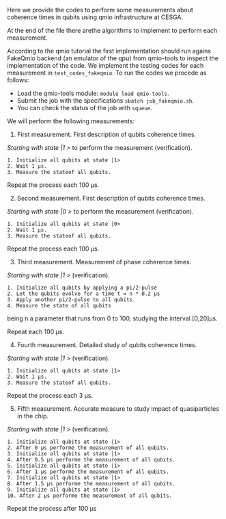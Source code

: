Here we provide the codes to perform some measurements about coherence times in qubits using qmio infrastructure at CESGA.

At the end of the file there arethe algorithms to implement to perform each measurement.

According to the qmio tutorial the first implementation should run agains FakeQmio backend (an emulator of the qpu) from qmio-tools to inspect the implementation of the code. We implement the testing codes for each measurement in ```test_codes_fakeqmio```. To run the codes we procede as follows:

- Load the qmio-tools module: ```module load qmio-tools```.
- Submit the job with the specifications ```sbatch job_fakeqmio.sh```.
- You can check the status of the job with ``` squeue ```.




We will perform the following measurements:

1. First measurement. First description of qubits coherence times.

*Starting with state |1 >* to perform the measurement (verification).

    1. Initialize all qubits at state |1>
    2. Wait 1 µs.
    3. Measure the stateof all qubits. 
    

Repeat the process each 100 µs.


2. Second measurement. First description of qubits coherence times.


*Starting with state |0 >* to perform the measurement (verification).

    1. Initialize all qubits at state |0>
    2. Wait 1 µs.
    3. Measure the stateof all qubits.

Repeat the process each 100 µs.


3. Third measurement. Measurement of phase coherence times.

*Starting with state |1 >* (verification).

    1. Initialize all qubits by applying a pi/2-pulse
    2. Let the qubits evolve for a time t = n * 0.2 µs
    3. Apply another pi/2-pulse to all qubits.
    4. Measure the state of all qubits

being n a parameter that runs from 0 to 100, studying the interval [0,20]µs.

Repeat each 100 µs.


4. Fourth measurement. Detailed study of qubits coherence times.

*Starting with state |1 >* (verification).

    1. Initialize all qubits at state |1>
    2. Wait 1 µs.
    3. Measure the stateof all qubits.

Repeat the process each 3 µs.


5. Fifth measurement. Accurate measure to study impact of quasiparticles in the chip.

*Starting with state |1 >* (verification).

    1. Initialize all qubits at state |1>
    2. After 0 µs performe the measurement of all qubits.
    3. Initialize all qubits at state |1>
    4. After 0.5 µs performe the measurement of all qubits.
    5. Initialize all qubits at state |1>
    6. After 1 µs performe the measurement of all qubits.
    7. Initialize all qubits at state |1>
    8. After 1.5 µs performe the measurement of all qubits.
    9. Initialize all qubits at state |1>
    10. After 2 µs performe the measurement of all qubits.

Repeat the process after 100 µs






